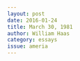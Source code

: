 ```yaml
---
layout: post 
date: 2016-01-24
title: March 30, 1981
author: William Haas
category: essays
issue: ameria
---
```

